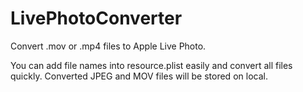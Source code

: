 # LivePhotoConverter
Convert .mov or .mp4 files to Apple Live Photo.

You can add file names into resource.plist easily and convert all files quickly.
Converted JPEG and MOV files will be stored on local.
